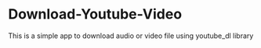 # Download-Youtube-Video
This is a simple app to download audio or video file using youtube_dl library

